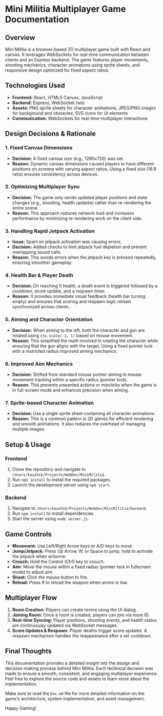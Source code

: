 # Mini Militia Multiplayer Game Documentation

## Overview
Mini Militia is a browser-based 2D multiplayer game built with React and canvas. It leverages WebSockets for real-time communication between clients and an Express backend. The game features player movements, shooting mechanics, character animations using sprite sheets, and responsive design optimized for fixed aspect ratios.

## Technologies Used
- **Frontend:** React, HTML5 Canvas, JavaScript
- **Backend:** Express, WebSocket (ws)
- **Assets:** PNG sprite sheets for character animations, JPEG/PNG images for background and obstacles, SVG icons for UI elements
- **Communication:** WebSockets for real-time multiplayer interactions

## Design Decisions & Rationale

### 1. Fixed Canvas Dimensions
- **Decision:** A fixed canvas size (e.g., 1280x720) was set.
- **Reason:** Dynamic canvas dimensions caused players to have different positions on screens with varying aspect ratios. Using a fixed size (16:9 ratio) ensures consistency across devices.

### 2. Optimizing Multiplayer Sync
- **Decision:** The game only sends updated player positions and state changes (e.g., shooting, health updates) rather than re-rendering the entire scene.
- **Reason:** This approach reduces network load and increases performance by minimizing re-rendering work on the client side.

### 3. Handling Rapid Jetpack Activation
- **Issue:** Spam on jetpack activation was causing errors.
- **Decision:** Added checks to limit jetpack fuel depletion and prevent overlapping sound calls.
- **Reason:** This avoids errors when the jetpack key is pressed repeatedly, ensuring smoother gameplay.

### 4. Health Bar & Player Death
- **Decision:** On reaching 0 health, a death event is triggered followed by a cooldown, score update, and a respawn timer.
- **Reason:** It provides immediate visual feedback (health bar turning empty) and ensures that scoring and respawn logic remain synchronized across clients.

### 5. Aiming and Character Orientation
- **Decision:** When aiming to the left, both the character and gun are rotated using `ctx.scale(-1, 1)` based on mouse movement.
- **Reason:** This simplified the math involved in rotating the character while ensuring that the gun aligns with the target. Using a fixed pointer lock with a restricted radius improved aiming mechanics.

### 6. Improved Aim Mechanics
- **Decision:** Shifted from standard mouse pointer aiming to mouse movement tracking within a specific radius (pointer lock).
- **Reason:** This prevents unwanted actions or misclicks when the game is in full-screen mode and enhances precision when aiming.

### 7. Sprite-based Character Animation
- **Decision:** Use a single sprite sheet containing all character animations.
- **Reason:** This is a common pattern in 2D games for efficient rendering and smooth animations. It also reduces the overhead of managing multiple images.

## Setup & Usage

### Frontend
1. Clone the repository and navigate to `/Users/kaushik/Projects/WebDev/MiniMilitia`.
2. Run `npm install` to install the required packages.
3. Launch the development server using `npm start`.

### Backend
1. Navigate to `/Users/kaushik/Projects/WebDev/MiniMilitia/backend`.
2. Run `npm install` to install dependencies.
3. Start the server using `node server.js`.

## Game Controls

- **Movement:** Use Left/Right Arrow keys or A/D keys to move.
- **Jump/Jetpack:** Press Up Arrow, W, or Space to jump; hold to activate the jetpack when airborne.
- **Crouch:** Hold the Control (Ctrl) key to crouch.
- **Aim:** Move the mouse within a fixed radius (pointer lock in fullscreen mode) to adjust aim.
- **Shoot:** Click the mouse button to fire.
- **Reload:** Press R to reload the weapon when ammo is low.

## Multiplayer Flow
1. **Room Creation:** Players can create rooms using the UI dialog.
2. **Joining Room:** Once a room is created, players can join via room ID.
3. **Real-time Syncing:** Player positions, shooting events, and health status are continuously updated via WebSocket messages.
4. **Score Updates & Respawn:** Player deaths trigger score updates. A respawn mechanism handles the reappearance after a set cooldown.

## Final Thoughts
This documentation provides a detailed insight into the design and decision-making process behind Mini Militia. Each technical decision was made to ensure a smooth, consistent, and engaging multiplayer experience. Feel free to explore the source code and assets to learn more about the implementation.

Make sure to read the `Doc.md` file for more detailed information on the game's architecture, system implementation, and asset management.

Happy Gaming!
